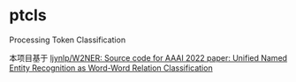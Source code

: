 # ptcls

Processing Token Classification


本项目基于 [ljynlp/W2NER: Source code for AAAI 2022 paper: Unified Named Entity Recognition as Word-Word Relation Classification](https://github.com/ljynlp/W2NER)
